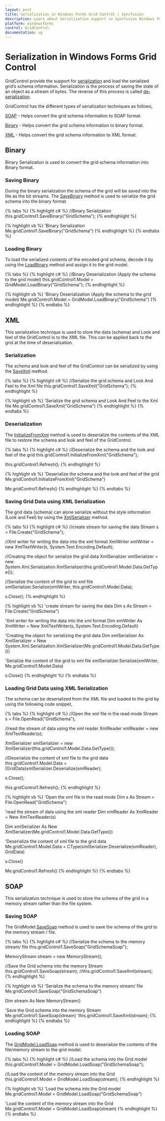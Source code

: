 ```yaml
---
layout: post
title: Serialization in Windows Forms Grid Control | Syncfusion
description: Learn about Serialization support in Syncfusion Windows Forms Grid Control, its elements and more details.
platform: windowsforms
control: GridControl
documentation: ug
---
```


# Serialization in Windows Forms Grid Control

GridControl provide the support for [serialization](https://learn.microsoft.com/en-us/previous-versions/ms233843(v=vs.140)) and load the serialized grid’s schema information. Serialization is the process of saving the state of an object as a stream of bytes. The reverse of this process is called [de-serialization](https://learn.microsoft.com/en-us/dotnet/standard/serialization/how-to-deserialize-an-object).

GridControl has the different types of serialization techniques as follows,

[SOAP](https://learn.microsoft.com/en-us/dotnet/standard/serialization/how-to-serialize-an-object-as-a-soap-encoded-xml-stream) - Helps convert the grid schema information to SOAP format.

[Binary](https://learn.microsoft.com/en-us/previous-versions/dotnet/fundamentals/serialization/binary/binary-serialization) - Helps convert the grid schema information to binary format.

[XML](https://learn.microsoft.com/en-us/previous-versions/ms172873(v=vs.140)) - Helps convert the grid schema information to XML format.

## Binary 

Binary Serialization is used to convert the grid schema information into Binary format. 

### Saving Binary

During the binary serialization the schema of the grid will be saved into the file as the bit streams. The [SaveBinary](https://help.syncfusion.com/cr/windowsforms/Syncfusion.Windows.Forms.Grid.GridControl.html#Syncfusion_Windows_Forms_Grid_GridControl_SaveBinary) method is used to serialize the grid schema into the binary format.

{% tabs %} 
{% highlight c# %}
//Binary Serialization
this.gridControl1.SaveBinary("GridSchema");
{% endhighlight %}

{% highlight vb %}
'Binary Serialization
Me.gridControl1.SaveBinary("GridSchema")
{% endhighlight %}
{% endtabs %} 


### Loading Binary

To load the serialized contents of the encoded grid schema, decode it by using the [LoadBinary](https://help.syncfusion.com/cr/windowsforms/Syncfusion.Windows.Forms.Grid.GridControl.html#Syncfusion_Windows_Forms_Grid_GridControl_LoadBinary_System_IO_Stream_) method and assign it to the grid model.

{% tabs %} 
{% highlight c# %}
//Binary Deserialization (Apply the schema to the grid model)
this.gridControl1.Model = GridModel.LoadBinary("GridSchema");
{% endhighlight %}

{% highlight vb %}
'Binary Deserialization (Apply the schema to the grid model)
Me.gridControl1.Model = GridModel.LoadBinary("GridSchema")
{% endhighlight %}
{% endtabs %}


## XML 

This serialization technique is used to store the data (schema) and Look and feel of the GridControl in to the XML file. This can be applied back to the grid at the time of deserialization.

### Serialization 

The schema and look and feel of the GridControl can be serialized by using the [SaveXml](https://help.syncfusion.com/cr/windowsforms/Syncfusion.Windows.Forms.Grid.GridControl.html#Syncfusion_Windows_Forms_Grid_GridControl_SaveXml) method. 

{% tabs %} 
{% highlight c# %}
//Serialize the grid schema and Look And Feel to the Xml file
this.gridControl1.SaveXml("GridSchema");
{% endhighlight %}

{% highlight vb %}
'Serialize the grid schema and Look And Feel to the Xml file
Me.gridControl1.SaveXml("GridSchema")
{% endhighlight %}
{% endtabs %}

### Deserialization 

The [InitializeFromXml](https://help.syncfusion.com/cr/windowsforms/Syncfusion.Windows.Forms.Grid.GridControl.html#Syncfusion_Windows_Forms_Grid_GridControl_InitializeFromXml_System_IO_Stream_) method is used to deserialize the contents of the XML file to restore the schema and look and feel of the GridControl.

{% tabs %} 
{% highlight c# %}
//Deserialize the schema and the look and feel of the grid
this.gridControl1.InitializeFromXml("GridSchema");

this.gridControl1.Refresh();
{% endhighlight %}

{% highlight vb %}
'Deserialize the schema and the look and feel of the grid
Me.gridControl1.InitializeFromXml("GridSchema")

Me.gridControl1.Refresh()
{% endhighlight %}
{% endtabs %}

### Saving Grid Data using XML Serialization 

The grid data (schema) can alone serialize without the style information (Look and Feel) by using the [XmlSerializer](https://learn.microsoft.com/en-us/dotnet/api/system.xml.serialization.xmlserializer?view=net-5.0) method. 

{% tabs %} 
{% highlight c# %}
//create stream for saving the data
Stream s = File.Create("GridSchema");

//Xml writer for writing the data into the xml format
XmlWriter xmlWriter = new XmlTextWriter(s, System.Text.Encoding.Default);

//Creating the object for serialize the grid data
XmlSerializer xmlSerializer = new System.Xml.Serialization.XmlSerializer(this.gridControl1.Model.Data.GetType());

//Serialize the content of the grid to xml file
xmlSerializer.Serialize(xmlWriter, this.gridControl1.Model.Data);

s.Close();
{% endhighlight %}

{% highlight vb %}
'create stream for saving the data
Dim s As Stream = File.Create("GridSchema")

'Xml writer for writing the data into the xml format
Dim xmlWriter As XmlWriter = New XmlTextWriter(s, System.Text.Encoding.Default)

'Creating the object for serializing the grid data
Dim xmlSerializer As XmlSerializer = New System.Xml.Serialization.XmlSerializer(Me.gridControl1.Model.Data.GetType())

'Serialize the content of the grid to xml file
xmlSerializer.Serialize(xmlWriter, Me.gridControl1.Model.Data)

s.Close()
{% endhighlight %}
{% endtabs %}

### Loading Grid Data using XML Serialization

The schema can be deserialized from the XML file and loaded to the grid by using the following code snippet,  

{% tabs %} 
{% highlight c# %}
//Open the xml file in the read mode
Stream s = File.OpenRead("GridSchema");

//read the stream of data using the xml reader
XmlReader xmlReader = new XmlTextReader(s);

XmlSerializer xmlSerializer = new XmlSerializer(this.gridControl1.Model.Data.GetType());

//Deserialize the content of xml file to the grid data
this.gridControl1.Model.Data = (GridData)xmlSerializer.Deserialize(xmlReader);

s.Close();

this.gridControl1.Refresh();
{% endhighlight %}

{% highlight vb %}
'Open the xml file in the read mode
Dim s As Stream = File.OpenRead("GridSchema")

'read the stream of data using the xml reader
Dim xmlReader As XmlReader = New XmlTextReader(s)

Dim xmlSerializer As New XmlSerializer(Me.gridControl1.Model.Data.GetType())

'Deserialize the content of xml file to the grid data
Me.gridControl1.Model.Data = CType(xmlSerializer.Deserialize(xmlReader), GridData)

s.Close()

Me.gridControl1.Refresh()
{% endhighlight %}
{% endtabs %}

## SOAP

This serialization technique is used to store the schema of the grid in a memory stream rather than the file system.

### Saving SOAP

The GridModel.[SaveSoap](https://help.syncfusion.com/cr/windowsforms/Syncfusion.Windows.Forms.Grid.GridModel.html#Syncfusion_Windows_Forms_Grid_GridModel_SaveSoap) method is used to save the schema of the grid to the memory stream / file.

{% tabs %} 
{% highlight c# %}
//Serialize the schema to the memory stream/ file
this.gridControl1.SaveSoap("GridSchemaSoap");

MemoryStream stream = new MemoryStream();

//Save the Grid schema into the memory Stream 
this.gridControl1.SaveSoap(stream);  //this.gridControl1.SaveXml(stream);
{% endhighlight %}

{% highlight vb %}
'Serialize the schema to the memory stream/ file
Me.gridControl1.SaveSoap("GridSchemaSoap")

Dim stream As New MemoryStream()

'Save the Grid schema into the memory Stream 
Me.gridControl1.SaveSoap(stream) 'this.gridControl1.SaveXml(stream);
{% endhighlight %}
{% endtabs %}

### Loading SOAP

The [GridModel.LoadSoap](https://help.syncfusion.com/cr/windowsforms/Syncfusion.Windows.Forms.Grid.GridControl.html#Syncfusion_Windows_Forms_Grid_GridControl_LoadSoap_System_IO_Stream_) method is used to deserialize the contents of the file/memory stream to the grid model.

{% tabs %} 
{% highlight c# %}
//Load the schema into the Grid model
this.gridControl1.Model = GridModel.LoadSoap("GridSchemaSoap");

//Load the content of the memory stream into the Grid
this.gridControl1.Model = GridModel.LoadSoap(stream);
{% endhighlight %}

{% highlight vb %}
'Load the schema into the Grid model
Me.gridControl1.Model = GridModel.LoadSoap("GridSchemaSoap")

'Load the content of the memory stream into the Grid
Me.gridControl1.Model = GridModel.LoadSoap(stream)
{% endhighlight %}
{% endtabs %}
